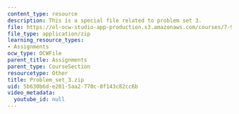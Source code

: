 ```yaml
---
content_type: resource
description: This is a special file related to problem set 3.
file: https://ol-ocw-studio-app-production.s3.amazonaws.com/courses/7-91j-foundations-of-computational-and-systems-biology-spring-2014/5b630b6de2015aa2770c8f143c82cc6b_Problem_set_3.zip
file_type: application/zip
learning_resource_types:
- Assignments
ocw_type: OCWFile
parent_title: Assignments
parent_type: CourseSection
resourcetype: Other
title: Problem_set_3.zip
uid: 5b630b6d-e201-5aa2-770c-8f143c82cc6b
video_metadata:
  youtube_id: null
---
```

